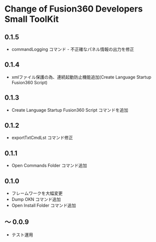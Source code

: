 # Change of Fusion360 Developers Small ToolKit

## 0.1.5
+ commandLogging コマンド - 不正確なパネル情報の出力を修正

## 0.1.4
+  xmlファイル保護の為、連続起動防止機能追加(Create Language Startup Fusion360 Script)

## 0.1.3
+ Create Language Startup Fusion360 Script コマンドを追加

## 0.1.2
+ exportTxtCmdLst コマンド修正

## 0.1.1
+ Open Commands Folder コマンド追加

## 0.1.0
+ フレームワークを大幅変更
+ Dump OKN コマンド追加
+ Open Install Folder コマンド追加

## ～ 0.0.9
+ テスト運用
